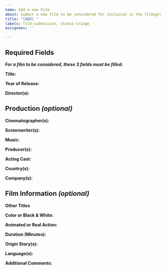 ```yaml
---
name: Add a new Film
about: Submit a new film to be considered for inclusion in the filmography
title: "[ADD] "
labels: film-submission, status-triage
assignees: ''

---
```


## Required Fields

***For a film to be considered, these 3 fields must be filled:***

**Title:**

**Year of Release:**

**Director(s):**



## Production *(optional)*

**Cinematographer(s):**

**Screenwriter(s):**

**Music:**

**Producer(s):**

**Acting Cast:**

**Country(s):**

**Company(s):**


## Film Information *(optional)*

**Other Titles**

**Color or Black & White:**

**Animated or Real Action:**

**Duration (Minutes):**

**Origin Story(s):**

**Language(s):**


**Additional Comments:**
